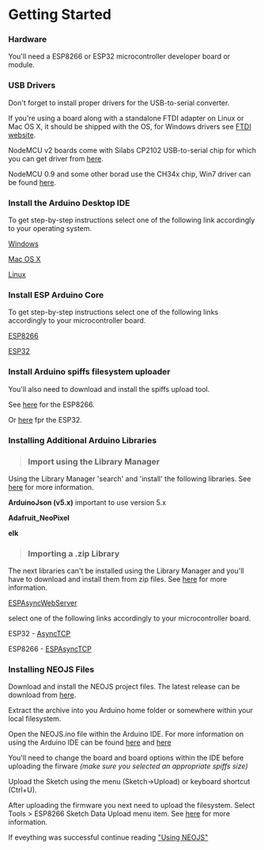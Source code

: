 # Getting Started

### Hardware
You'll need a ESP8266 or ESP32 microcontroller developer board or module.

### USB Drivers

Don't forget to install proper drivers for the USB-to-serial converter.


If you're using a board along with a standalone FTDI adapter on Linux or
Mac OS X, it should be shipped with the OS, for Windows drivers see
[FTDI website](http://www.ftdichip.com/Drivers/VCP.htm).

NodeMCU v2 boards come with Silabs CP2102 USB-to-serial chip for which you can
get driver from [here](https://www.silabs.com/products/development-tools/software/usb-to-uart-bridge-vcp-drivers).

NodeMCU 0.9 and some other borad use the CH34x chip, Win7 driver can be found [here](http://www.wch-ic.com/downloads/category/30.html).

### Install the Arduino Desktop IDE
To get step-by-step instructions select one of the following link accordingly to your operating system.

[Windows](https://www.arduino.cc/en/Guide/Windows)

[Mac OS X](https://www.arduino.cc/en/Guide/MacOSX)

[Linux](https://www.arduino.cc/en/Guide/Linux)

### Install ESP Arduino Core 
To get step-by-step instructions select one of the following links accordingly to your microcontroller board.

[ESP8266](https://arduino-esp8266.readthedocs.io/en/2.6.3/installing.html#instructions)

[ESP32](https://github.com/espressif/arduino-esp32/blob/master/docs/arduino-ide/boards_manager.md)

### Install Arduino spiffs filesystem uploader
You'll also need to download and install the spiffs upload tool. 

See [here](https://github.com/esp8266/arduino-esp8266fs-plugin/blob/master/README.md) for the ESP8266. 

Or [here](https://github.com/me-no-dev/arduino-esp32fs-plugin) fpr the ESP32.
### Installing Additional Arduino Libraries

> ### Import using the Library Manager

Using the Library Manager 'search' and 'install' the following libraries. See [here](https://www.arduino.cc/en/Guide/Libraries#toc2) for more information.

**ArduinoJson (v5.x)** important to use version 5.x

**Adafruit_NeoPixel**

**elk**


> ### Importing a .zip Library

The next libraries can't be installed using the Library Manager and you'll have to download and install them from zip files. See [here](https://www.arduino.cc/en/Guide/Libraries#toc4) for more information.

[ESPAsyncWebServer](https://github.com/me-no-dev/ESPAsyncWebServer/archive/master.zip)

select one of the following links accordingly to your microcontroller board.

ESP32   - [AsyncTCP](https://github.com/me-no-dev/AsyncTCP/archive/master.zip)

ESP8266 - [ESPAsyncTCP](https://github.com/me-no-dev/ESPAsyncTCP/archive/master.zip)

### Installing NEOJS Files
Download and install the NEOJS project files. The latest release can be download from [here](https://github.com/MelodyToys/NEOJS/releases). 

Extract the archive into you Arduino home folder or somewhere within your local filesystem. 

Open the NEOJS.ino file within the Arduino IDE. For more information on using the Arduino IDE can be found [here](https://www.arduino.cc/en/Tutorial/Foundations) and [here](https://www.arduino.cc/en/Guide/Environment) 

You'll need to change the board and board options within the IDE before uploading the firware *(make sure you selected an appropriate spiffs size)* 

Upload the Sketch using the menu (Sketch->Upload) or keyboard shortcut (Ctrl+U). 

After uploading the firmware you next need to upload the filesystem. Select Tools > ESP8266 Sketch Data Upload menu item. See [here](https://github.com/esp8266/arduino-esp8266fs-plugin/blob/master/README.md#usage) for more information. 

If eveything was successful continue reading ["Using NEOJS"](https://github.com/MelodyToys/NEOJS/blob/master/UsingNEOJS.md)





